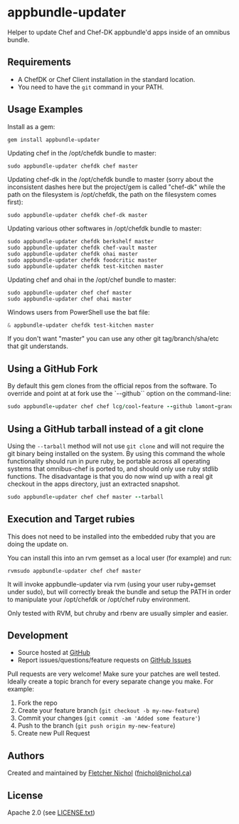 # appbundle-updater

Helper to update Chef and Chef-DK appbundle'd apps inside of an omnibus bundle.

## Requirements

* A ChefDK or Chef Client installation in the standard location.
* You need to have the `git` command in your PATH.

## Usage Examples

Install as a gem:

```
gem install appbundle-updater
```

Updating chef in the /opt/chefdk bundle to master:

```
sudo appbundle-updater chefdk chef master
```

Updating chef-dk in the /opt/chefdk bundle to master (sorry about the inconsistent dashes here
but the project/gem is called "chef-dk" while the path on the filesystem is /opt/chefdk, the
path on the filesystem comes first):

```
sudo appbundle-updater chefdk chef-dk master
```

Updating various other softwares in /opt/chefdk bundle to master:

```
sudo appbundle-updater chefdk berkshelf master
sudo appbundle-updater chefdk chef-vault master
sudo appbundle-updater chefdk ohai master
sudo appbundle-updater chefdk foodcritic master
sudo appbundle-updater chefdk test-kitchen master
```

Updating chef and ohai in the /opt/chef bundle to master:

```
sudo appbundle-updater chef chef master
sudo appbundle-updater chef ohai master
```

Windows users from PowerShell use the bat file:

```powershell
& appbundle-updater chefdk test-kitchen master
```

If you don't want "master" you can use any other git tag/branch/sha/etc that git understands.

## Using a GitHub Fork

By default this gem clones from the official repos from the software. To override and point
at at fork use the `--github`` option on the command-line:

```ruby
sudo appbundle-updater chef chef lcg/cool-feature --github lamont-granquist/chef
```

## Using a GitHub tarball instead of a git clone

Using the `--tarball` method will not use `git clone` and will not require the git binary being
installed on the system.  By using this command the whole functionality should run in pure ruby,
be portable across all operating systems that omnibus-chef is ported to, and should only use
ruby stdlib functions.  The disadvantage is that you do now wind up with a real git checkout
in the apps directory, just an extracted snapshot.

```ruby
sudo appbundle-updater chef chef master --tarball
```

## Execution and Target rubies

This does not need to be installed into the embedded ruby that you are doing the update on.

You can install this into an rvm gemset as a local user (for example) and run:

```
rvmsudo appbundle-updater chef chef master
```

It will invoke appbundle-updater via rvm (using your user ruby+gemset under sudo), but will
correctly break the bundle and setup the PATH in order to manipulate your /opt/chefdk or
/opt/chef ruby environment.

Only tested with RVM, but chruby and rbenv are usually simpler and easier.

## <a name="development"></a> Development

* Source hosted at [GitHub][repo]
* Report issues/questions/feature requests on [GitHub Issues][issues]

Pull requests are very welcome! Make sure your patches are well tested.
Ideally create a topic branch for every separate change you make. For
example:

1. Fork the repo
2. Create your feature branch (`git checkout -b my-new-feature`)
3. Commit your changes (`git commit -am 'Added some feature'`)
4. Push to the branch (`git push origin my-new-feature`)
5. Create new Pull Request

## <a name="authors"></a> Authors

Created and maintained by [Fletcher Nichol][fnichol] (<fnichol@nichol.ca>)

## <a name="license"></a> License

Apache 2.0 (see [LICENSE.txt][license])

[license]:      https://github.com/fnichol/chefdk-update-app/blob/master/LICENSE.txt
[fnichol]:      https://github.com/fnichol
[repo]:         https://github.com/fnichol/chefdk-update-app
[issues]:       https://github.com/fnichol/chefdk-update-app/issues
